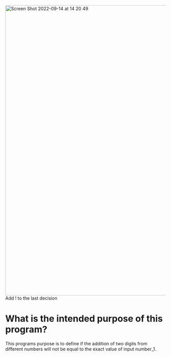 <img width="913" alt="Screen Shot 2022-09-14 at 14 20 49" src="https://user-images.githubusercontent.com/111941990/190066174-93410e4b-a59a-4105-9d13-1e9c8f64ccfc.png">
Add ! to the last decision

# What is the intended purpose of this program?
This programs purpose is to define if the addition of two digits from different numbers will not be equal to the exact value of input number_1.

